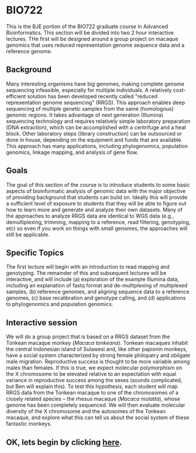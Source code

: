 # BIO722
This is the BJE portion of the BIO722 graduate course in Advanced Bioinformatics.  This section will be divided into two 2 hour interactive lectures. THe first will be designed around a group project on macaque genomics that uses reduced representation genome sequence data and a reference genome.  

## Background
Many interesting organisms have big genomes, making complete genome sequencing infeasible, especially for multiple individuals.  A relatively cost-efficient solution has been developed recently called "reduced representation genome sequencing" (RRGS).  This approach enables deep sequencing of multiple genetic samples from the same (homologous) genomic regions.  It takes advantage of next generation (Illumina) sequencing technology and requires relatively simple laboratory preparation (DNA extraction), which can be accomplished with a centrifuge and a heat block.  Other laboratory steps (library construction) can be outsourced or done in house, depending on the equipment and funds that are available. This approach has many applications, including phylogenomics, population genomics, linkage mapping, and analysis of gene flow.

## Goals
The goal of this section of the course is to introduce students to some basic aspects of bioinformatic analysis of genomic data with the major objective of providing background that students can build on. Ideally this  will provide a sufficient level of exposure to students that they will be able to figure out how to learn more and generate and analyze their own datasets. Many of the approaches to analyze RRGS data are identical to WGS data (e.g., demultiplexing, trimming, mapping to a reference, read filtering, genotyping, etc) so even if you work on things with small genomes, the approaches will still be applicable.

## Specific Topics
The first lecture  will begin with an introduction to read mapping and genotyping. The remainder of this and subsequent lectures will be interactive, and will include (a) exploration of the example Illumina data, including an explanation of fastq format and de-multiplexing of multiplexed samples, (b) reference genomes, and aligning sequence data to a reference genomes, (c) base recalibration and genotype calling, and (d) applications to phylogenomics and population genomics.  

## Interactive session 
We will do a group project that is based on a RRGS dataset from the Tonkean macaque monkey (*Macaca tonkeana*).  Tonkean macaques inhabit the central Indonesian island of Sulawesi and, like other papionin monkeys, have a social system characterized by strong female philopatry and obligate male migration.  Reproductive success is thought to be more variable among males than females.  If this is true, we  expect  molecular polymorphism on the X chromosome to be elevated relative to an expectation with equal variance in reproductive success among the sexes (sounds complicated, but Ben will explain this). To test this hypothesis, each student will map RRGS data from the Tonkean macaque to one of the chromosomes of a closely related species – the rhesus macaque (*Macaca mulatta*), whose genome has been completely sequenced.  We will then evaluate molecular diversity of the X chromosome and the autosomes of the Tonkean macaque, and explore what this can tell us about the social system of these fantastic monkeys.  
 
## OK, lets begin by clicking [here](https://github.com/evansbenj/XXX).


